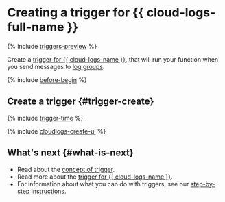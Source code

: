 # Creating a trigger for {{ cloud-logs-full-name }}

{% include [triggers-preview](../../_includes/functions/triggers-preview-stage.md) %}

Create a [trigger for {{ cloud-logs-name }}](../concepts/trigger/cloudlogs-trigger.md), that will run your function when you send messages to [log groups](../../functions/concepts/log-group.md).

{% include [before-begin](../../_includes/functions/os-timer-before-begin.md) %}

## Create a trigger {#trigger-create}

{% include [trigger-time](../../_includes/functions/trigger-time.md) %}

{% include [cloudlogs-create-ui](../../_includes/functions/cloudlogs-trigger-create.md) %}

## What's next {#what-is-next}

- Read about the [concept of trigger](../concepts/trigger/index.md).
- Read more about the [trigger for {{ cloud-logs-name }}](../concepts/trigger/cloudlogs-trigger.md).
- For information about what you can do with triggers, see our [step-by-step instructions](../operations/index.md).
